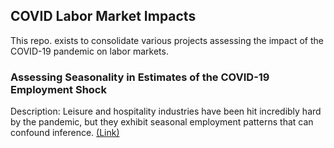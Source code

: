 ## COVID Labor Market Impacts
This repo. exists to consolidate various projects assessing the impact of the COVID-19 pandemic on labor markets.

### Assessing Seasonality in Estimates of the COVID-19 Employment Shock
Description: Leisure and hospitality industries have been hit incredibly hard by the pandemic, but they exhibit seasonal employment patterns that can confound inference. [(Link)](https://raw.githack.com/rcberg/covid-labor-market-impact/master/reports/presentations/monthly-seasonal-adjustment-presentation.html) 
